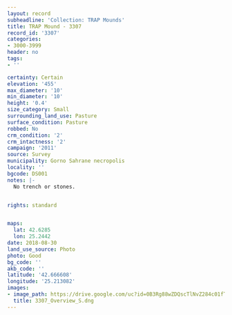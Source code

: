 ```yaml
---
layout: record
subheadline: 'Collection: TRAP Mounds'
title: TRAP Mound - 3307
record_id: '3307'
categories:
- 3000-3999
header: no
tags:
- ''

certainty: Certain
elevation: '455'
max_diameter: '10'
min_diameter: '10'
height: '0.4'
size_category: Small
surrounding_land_use: Pasture
surface_condition: Pasture
robbed: No
crm_condition: '2'
crm_intactness: '2'
campaign: '2011'
source: Survey
municipality: Gorno Sahrane necropolis
locality: ''
bgcode: DS001
notes: |-
  No trench or stones.


rights: standard


maps:
  lat: 42.6285
  lon: 25.2442
date: 2018-08-30
land_use_source: Photo
photo: Good
bg_code: ''
akb_code: ''
latitude: '42.666608'
longitude: '25.213082'
images:
- image_path: https://drive.google.com/uc?id=0B3Rg88wZDQscTlNvZ284c01fTm8
  title: 3307_Overview_S.dng
---
```

